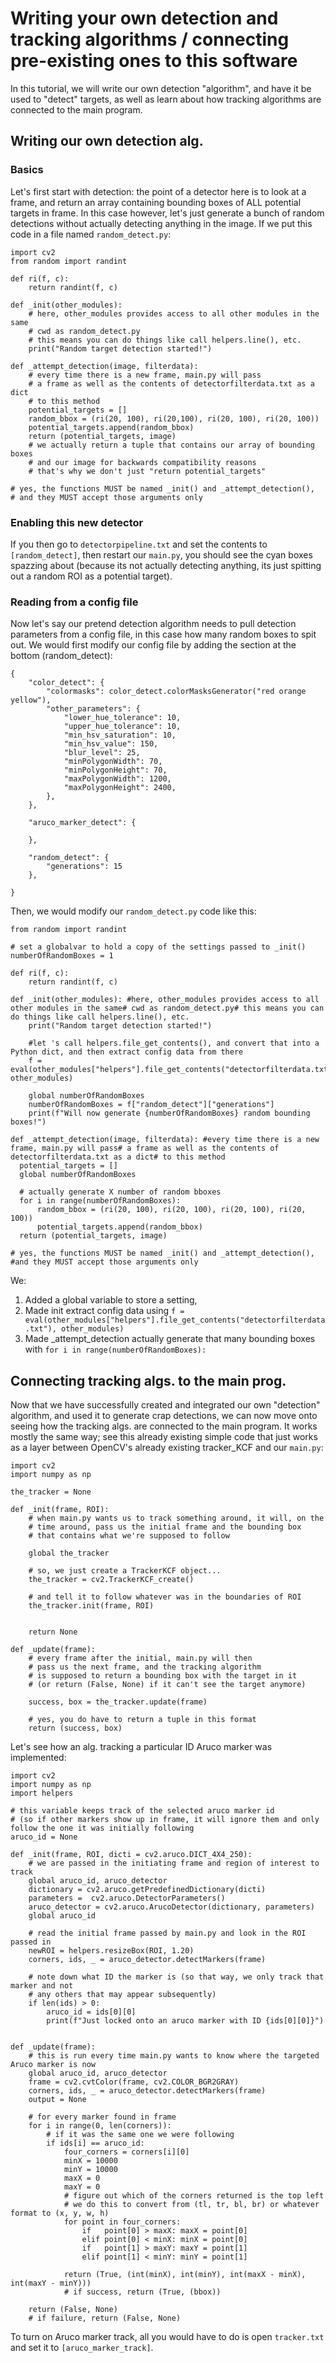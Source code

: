 # Writing your own detection and tracking algorithms / connecting pre-existing ones to this software
In this tutorial, we will write our own detection "algorithm", and have it be used to "detect" targets, as well as learn about how tracking algorithms are connected to the main program.


## Writing our own detection alg.

### Basics
Let's first start with detection: the point of a detector here is to look at a frame, and return an array containing bounding boxes of ALL potential targets in frame. In this case however, let's just generate a bunch of random detections without actually detecting anything in the image. If we put this code in a file named `random_detect.py`:

```
import cv2
from random import randint

def ri(f, c):
	return randint(f, c)

def _init(other_modules):
	# here, other_modules provides access to all other modules in the same
	# cwd as random_detect.py
	# this means you can do things like call helpers.line(), etc.
    print("Random target detection started!")

def _attempt_detection(image, filterdata):
	# every time there is a new frame, main.py will pass 
	# a frame as well as the contents of detectorfilterdata.txt as a dict
	# to this method
	potential_targets = []
	random_bbox = (ri(20, 100), ri(20,100), ri(20, 100), ri(20, 100))
	potential_targets.append(random_bbox)
	return (potential_targets, image)
	# we actually return a tuple that contains our array of bounding boxes
	# and our image for backwards compatibility reasons
	# that's why we don't just "return potential_targets"

# yes, the functions MUST be named _init() and _attempt_detection(), 
# and they MUST accept those arguments only 
```
### Enabling this new detector
If you then go to `detectorpipeline.txt` and set the contents to `[random_detect]`, then restart our `main.py`, you should see the cyan boxes spazzing about (because its not actually detecting anything, its just spitting out a random ROI as a potential target).

### Reading from a config file
Now let's say our pretend detection algorithm needs to pull detection parameters from a config file, in this case how many random boxes to spit out. We would first modify our config file by adding the section at the bottom (random_detect):

```
{
    "color_detect": {
        "colormasks": color_detect.colorMasksGenerator("red orange yellow"),
        "other_parameters": {
            "lower_hue_tolerance": 10,
            "upper_hue_tolerance": 10,
            "min_hsv_saturation": 10,
            "min_hsv_value": 150,
            "blur_level": 25,
            "minPolygonWidth": 70,
            "minPolygonHeight": 70,
            "maxPolygonWidth": 1200,
            "maxPolygonHeight": 2400,
        },
    },

    "aruco_marker_detect": {
        
    },

    "random_detect": {
        "generations": 15
    },

}
```


Then, we would modify our `random_detect.py` code like this:
```
from random import randint

# set a globalvar to hold a copy of the settings passed to _init()
numberOfRandomBoxes = 1

def ri(f, c):
    return randint(f, c)

def _init(other_modules): #here, other_modules provides access to all other modules in the same# cwd as random_detect.py# this means you can do things like call helpers.line(), etc.
    print("Random target detection started!")

    #let 's call helpers.file_get_contents(), and convert that into a Python dict, and then extract config data from there
    f = eval(other_modules["helpers"].file_get_contents("detectorfilterdata.txt"), other_modules)

    global numberOfRandomBoxes
    numberOfRandomBoxes = f["random_detect"]["generations"]
    print(f"Will now generate {numberOfRandomBoxes} random bounding boxes!")

def _attempt_detection(image, filterdata): #every time there is a new frame, main.py will pass# a frame as well as the contents of detectorfilterdata.txt as a dict# to this method
  potential_targets = []
  global numberOfRandomBoxes

  # actually generate X number of random bboxes
  for i in range(numberOfRandomBoxes):
      random_bbox = (ri(20, 100), ri(20, 100), ri(20, 100), ri(20, 100))
      potential_targets.append(random_bbox)
  return (potential_targets, image)
  
# yes, the functions MUST be named _init() and _attempt_detection(), #and they MUST accept those arguments only
```
We:
1. Added a global variable to store a setting,
2. Made init extract config data using `f = eval(other_modules["helpers"].file_get_contents("detectorfilterdata.txt"), other_modules)`
3. Made _attempt_detection actually generate that many bounding boxes with `for i in range(numberOfRandomBoxes):`


## Connecting tracking algs. to the main prog.
Now that we have successfully created and integrated our own "detection" algorithm, and used it to generate crap detections, we can now move onto seeing how the tracking algs. are connected to the main program. It works mostly the same way; see this already existing simple code that just works as a layer between OpenCV's already existing tracker_KCF and our `main.py`:

```
import cv2
import numpy as np

the_tracker = None

def _init(frame, ROI):
	# when main.py wants us to track something around, it will, on the 
	# time around, pass us the initial frame and the bounding box
	# that contains what we're supposed to follow
	
    global the_tracker
	
	# so, we just create a TrackerKCF object...
    the_tracker = cv2.TrackerKCF_create()

	# and tell it to follow whatever was in the boundaries of ROI
    the_tracker.init(frame, ROI)

	
    return None

def _update(frame):
	# every frame after the initial, main.py will then
	# pass us the next frame, and the tracking algorithm
	# is supposed to return a bounding box with the target in it
	# (or return (False, None) if it can't see the target anymore)
	
    success, box = the_tracker.update(frame)

	# yes, you do have to return a tuple in this format
    return (success, box)
```

Let's see how an alg. tracking a particular ID Aruco marker was implemented:

```
import cv2
import numpy as np
import helpers

# this variable keeps track of the selected aruco marker id 
# (so if other markers show up in frame, it will ignore them and only follow the one it was initially following
aruco_id = None

def _init(frame, ROI, dicti = cv2.aruco.DICT_4X4_250):
    # we are passed in the initiating frame and region of interest to track
    global aruco_id, aruco_detector
    dictionary = cv2.aruco.getPredefinedDictionary(dicti)
    parameters =  cv2.aruco.DetectorParameters()
    aruco_detector = cv2.aruco.ArucoDetector(dictionary, parameters)
    global aruco_id
    
    # read the initial frame passed by main.py and look in the ROI passed in
    newROI = helpers.resizeBox(ROI, 1.20)
    corners, ids, _ = aruco_detector.detectMarkers(frame)
    
    # note down what ID the marker is (so that way, we only track that marker and not
    # any others that may appear subsequently)
    if len(ids) > 0:
        aruco_id = ids[0][0]
        print(f"Just locked onto an aruco marker with ID {ids[0][0]}")
    
    
def _update(frame):
	# this is run every time main.py wants to know where the targeted Aruco marker is now 
    global aruco_id, aruco_detector
    frame = cv2.cvtColor(frame, cv2.COLOR_BGR2GRAY)
    corners, ids, _ = aruco_detector.detectMarkers(frame)
    output = None
    
    # for every marker found in frame
    for i in range(0, len(corners)):
        # if it was the same one we were following
        if ids[i] == aruco_id:
            four_corners = corners[i][0]
            minX = 10000
            minY = 10000
            maxX = 0
            maxY = 0
            # figure out which of the corners returned is the top left 
            # we do this to convert from (tl, tr, bl, br) or whatever format to (x, y, w, h)
            for point in four_corners:
                if   point[0] > maxX: maxX = point[0]
                elif point[0] < minX: minX = point[0]
                if   point[1] > maxY: maxY = point[1]
                elif point[1] < minY: minY = point[1]

            return (True, (int(minX), int(minY), int(maxX - minX), int(maxY - minY)))
            # if success, return (True, (bbox))
        
    return (False, None)
    # if failure, return (False, None)
```            
            
To turn on Aruco marker track, all you would have to do is open `tracker.txt` and set it to `[aruco_marker_track]`.
